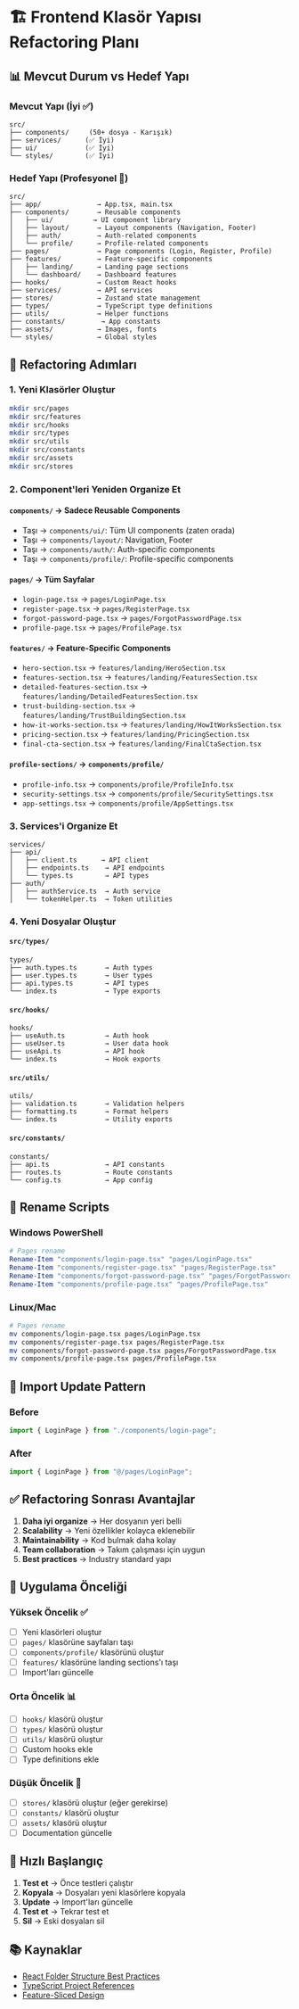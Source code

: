 # 🏗️ Frontend Klasör Yapısı Refactoring Planı

## 📊 Mevcut Durum vs Hedef Yapı

### Mevcut Yapı (İyi ✅)
```
src/
├── components/     (50+ dosya - Karışık)
├── services/      (✅ İyi)
├── ui/            (✅ İyi)
└── styles/        (✅ İyi)
```

### Hedef Yapı (Profesyonel 🎯)
```
src/
├── app/              → App.tsx, main.tsx
├── components/       → Reusable components
│   ├── ui/          → UI component library
│   ├── layout/       → Layout components (Navigation, Footer)
│   ├── auth/         → Auth-related components
│   └── profile/      → Profile-related components
├── pages/            → Page components (Login, Register, Profile)
├── features/         → Feature-specific components
│   ├── landing/      → Landing page sections
│   └── dashboard/    → Dashboard features
├── hooks/            → Custom React hooks
├── services/         → API services
├── stores/           → Zustand state management
├── types/            → TypeScript type definitions
├── utils/            → Helper functions
├── constants/         → App constants
├── assets/           → Images, fonts
└── styles/           → Global styles
```

## 🎯 Refactoring Adımları

### 1. Yeni Klasörler Oluştur
```bash
mkdir src/pages
mkdir src/features
mkdir src/hooks
mkdir src/types
mkdir src/utils
mkdir src/constants
mkdir src/assets
mkdir src/stores
```

### 2. Component'leri Yeniden Organize Et

#### `components/` → Sadece Reusable Components
- Taşı → `components/ui/`: Tüm UI components (zaten orada)
- Taşı → `components/layout/`: Navigation, Footer
- Taşı → `components/auth/`: Auth-specific components
- Taşı → `components/profile/`: Profile-specific components

#### `pages/` → Tüm Sayfalar
- `login-page.tsx` → `pages/LoginPage.tsx`
- `register-page.tsx` → `pages/RegisterPage.tsx`
- `forgot-password-page.tsx` → `pages/ForgotPasswordPage.tsx`
- `profile-page.tsx` → `pages/ProfilePage.tsx`

#### `features/` → Feature-Specific Components
- `hero-section.tsx` → `features/landing/HeroSection.tsx`
- `features-section.tsx` → `features/landing/FeaturesSection.tsx`
- `detailed-features-section.tsx` → `features/landing/DetailedFeaturesSection.tsx`
- `trust-building-section.tsx` → `features/landing/TrustBuildingSection.tsx`
- `how-it-works-section.tsx` → `features/landing/HowItWorksSection.tsx`
- `pricing-section.tsx` → `features/landing/PricingSection.tsx`
- `final-cta-section.tsx` → `features/landing/FinalCtaSection.tsx`

#### `profile-sections/` → `components/profile/`
- `profile-info.tsx` → `components/profile/ProfileInfo.tsx`
- `security-settings.tsx` → `components/profile/SecuritySettings.tsx`
- `app-settings.tsx` → `components/profile/AppSettings.tsx`

### 3. Services'i Organize Et
```
services/
├── api/
│   ├── client.ts      → API client
│   ├── endpoints.ts    → API endpoints
│   └── types.ts        → API types
├── auth/
│   ├── authService.ts  → Auth service
│   └── tokenHelper.ts  → Token utilities
```

### 4. Yeni Dosyalar Oluştur

#### `src/types/`
```
types/
├── auth.types.ts       → Auth types
├── user.types.ts       → User types
├── api.types.ts        → API types
└── index.ts            → Type exports
```

#### `src/hooks/`
```
hooks/
├── useAuth.ts          → Auth hook
├── useUser.ts          → User data hook
├── useApi.ts           → API hook
└── index.ts            → Hook exports
```

#### `src/utils/`
```
utils/
├── validation.ts       → Validation helpers
├── formatting.ts       → Format helpers
└── index.ts            → Utility exports
```

#### `src/constants/`
```
constants/
├── api.ts              → API constants
├── routes.ts           → Route constants
└── config.ts           → App config
```

## 📝 Rename Scripts

### Windows PowerShell
```powershell
# Pages rename
Rename-Item "components/login-page.tsx" "pages/LoginPage.tsx"
Rename-Item "components/register-page.tsx" "pages/RegisterPage.tsx"
Rename-Item "components/forgot-password-page.tsx" "pages/ForgotPasswordPage.tsx"
Rename-Item "components/profile-page.tsx" "pages/ProfilePage.tsx"
```

### Linux/Mac
```bash
# Pages rename
mv components/login-page.tsx pages/LoginPage.tsx
mv components/register-page.tsx pages/RegisterPage.tsx
mv components/forgot-password-page.tsx pages/ForgotPasswordPage.tsx
mv components/profile-page.tsx pages/ProfilePage.tsx
```

## 🔄 Import Update Pattern

### Before
```typescript
import { LoginPage } from "./components/login-page";
```

### After
```typescript
import { LoginPage } from "@/pages/LoginPage";
```

## ✅ Refactoring Sonrası Avantajlar

1. **Daha iyi organize** → Her dosyanın yeri belli
2. **Scalability** → Yeni özellikler kolayca eklenebilir
3. **Maintainability** → Kod bulmak daha kolay
4. **Team collaboration** → Takım çalışması için uygun
5. **Best practices** → Industry standard yapı

## 🎯 Uygulama Önceliği

### Yüksek Öncelik ✅
- [ ] Yeni klasörleri oluştur
- [ ] `pages/` klasörüne sayfaları taşı
- [ ] `components/profile/` klasörünü oluştur
- [ ] `features/` klasörüne landing sections'ı taşı
- [ ] Import'ları güncelle

### Orta Öncelik 📊
- [ ] `hooks/` klasörü oluştur
- [ ] `types/` klasörü oluştur
- [ ] `utils/` klasörü oluştur
- [ ] Custom hooks ekle
- [ ] Type definitions ekle

### Düşük Öncelik 📝
- [ ] `stores/` klasörü oluştur (eğer gerekirse)
- [ ] `constants/` klasörü oluştur
- [ ] `assets/` klasörü oluştur
- [ ] Documentation güncelle

## 🚀 Hızlı Başlangıç

1. **Test et** → Önce testleri çalıştır
2. **Kopyala** → Dosyaları yeni klasörlere kopyala
3. **Update** → Import'ları güncelle
4. **Test et** → Tekrar test et
5. **Sil** → Eski dosyaları sil

## 📚 Kaynaklar

- [React Folder Structure Best Practices](https://kentcdodds.com/blog/folder-structure)
- [TypeScript Project References](https://www.typescriptlang.org/docs/handbook/project-references.html)
- [Feature-Sliced Design](https://feature-sliced.design/)


